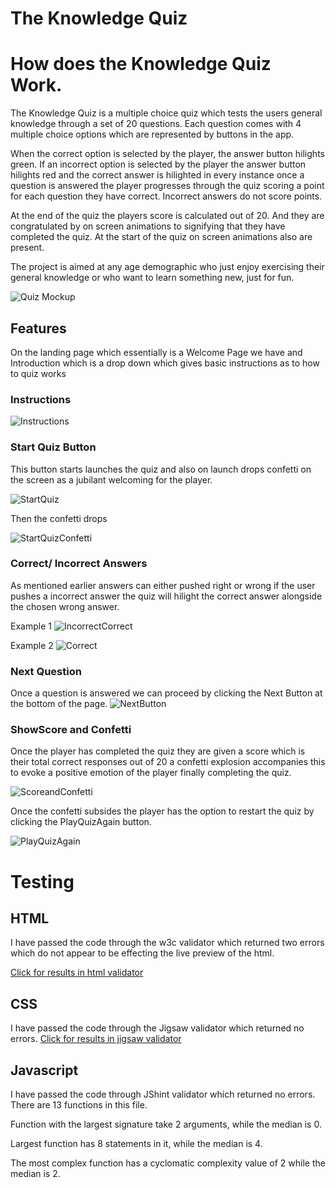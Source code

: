 # The Knowledge Quiz 

# How does the Knowledge Quiz Work.

The Knowledge Quiz is a multiple choice quiz which tests the users general knowledge through a set of 20 questions. Each question comes with 4 multiple choice options which are represented by buttons in the app.

When the correct option is selected by the player, the answer button hilights green. If an incorrect option is selected by the player the answer button hilights red and the correct answer is hilighted in every instance once a question is answered the player progresses through the quiz scoring a point for each question they have correct. Incorrect answers do not score points. 

At the end of the quiz the players score is calculated out of 20. And they are congratulated by on screen animations to signifying that they have completed the quiz. At the start of the quiz on screen animations also are present.

The project is aimed at any age demographic who just enjoy exercising their general knowledge or who want to learn something new, just for fun. 

![Quiz Mockup](assets/img/QuizMockups.png)

## Features

On the landing page which essentially is a Welcome Page we have and Introduction which is a drop down which gives basic instructions as to how to quiz works 

### Instructions

![Instructions](assets/img/Instructions.png)

### Start Quiz Button

This button starts launches the quiz and also on launch drops confetti on the screen as a jubilant welcoming for the player.

![StartQuiz](assets/img/StartQuiz.png)

Then the confetti drops 

![StartQuizConfetti](assets/img/StartQuizConfettiIntro.png)

### Correct/ Incorrect Answers

As mentioned earlier answers can either pushed right or wrong if the user pushes a incorrect answer the quiz will hilight the correct answer alongside the chosen wrong answer.

Example 1
![IncorrectCorrect](assets/img/IncorrectCorrectAnswer.png)

Example 2
![Correct](assets/img/CorrectAnswer.png)

### Next Question

Once a question is answered we can proceed by clicking the Next Button at the bottom of the page.
![NextButton](assets/img/NextQuestion.png)

### ShowScore and Confetti

Once the player has completed the quiz they are given a score which is their total correct responses out of 20 a confetti explosion accompanies this to evoke a positive emotion of the player finally completing the quiz.

![ScoreandConfetti](assets/img/ScoreandConfetti.png)

Once the confetti subsides the player has the option to restart the quiz by clicking the PlayQuizAgain button.

![PlayQuizAgain](assets/img/PlayQuizAgain.png)


# Testing

## HTML

I have passed the code through the w3c validator which returned two errors which do not appear to be effecting the live preview of the html.

[Click for results in html validator](https://validator.w3.org/nu/?showsource=yes&doc=https%3A%2F%2Fdeana1985.github.io%2FGeneral-Knowledge-Quiz---P2%2F#textarea)


## CSS

I have passed the code through the Jigsaw validator which returned no errors.
[Click for results in jigsaw validator](https://jigsaw.w3.org/css-validator/validator?uri=https%3A%2F%2Fdeana1985.github.io%2FGeneral-Knowledge-Quiz---P2%2F&profile=css3svg&usermedium=all&warning=1&vextwarning=&lang=en)

## Javascript

I have passed the code through JShint validator which returned no errors. There are 13 functions in this file.

Function with the largest signature take 2 arguments, while the median is 0.

Largest function has 8 statements in it, while the median is 4.

The most complex function has a cyclomatic complexity value of 2 while the median is 2.
